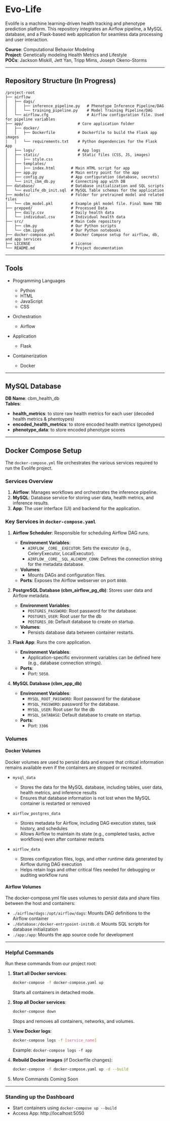 # Evo-Life

Evolife is a machine learning-driven health tracking and phenotype prediction platform. This repository integrates an Airflow pipeline, a MySQL database, and a Flask-based web application for seamless data processing and user interaction.

**Course**: Computational Behavior Modeling \
**Project**: Genetically modeling Health Metrics and Lifestyle \
**POCs**: Jackson Miskill, Jett Yan, Tripp Mims, Joseph Okeno-Storms


---
## Repository Structure (In Progress)

```plaintext
/project-root
├── airflow
|   ├── dags/
│   │   ├── inference_pipeline.py   # Phenotype Inference Pipeline/DAG
│   │   └── training_pipeline.py    # Model Training Pipeline/DAG
│   └── airflow.cfg                 # Airflow configuration file. Used for pipeline variables
├── app/                        # Core application folder
│   ├── docker/              
│   │   ├── Dockerfile          # Dockerfile to build the Flask app images
│   │   └── requirements.txt    # Python dependencies for the Flask App
│   ├── logs/                   # App logs
│   ├── static/                 # Static files (CSS, JS, images)
│   │   ├── style.css 
│   ├── templates/           
│   │   ├── index.html       # Main HTML script for app
│   ├── app.py               # Main entry point for the app
│   ├── config.py            # App configuration (database, secrets)
│   └── init_cbm_db.py       # Connecting app with DB
├── database/                # Database initialization and SQL scripts
│   └── evolife_db_init.sql  # MySQL Table schemas for the application
├── models/                  # Folder for pretrained model and related files
│   └── cbm_model.pkl        # Example pkl model file. Final Name TBD
├── prepped/                 # Processed Data
│   ├── daily.csv            # Daily health data 
│   └── individual.csv       # Individual health data
├── src/                     # Main Code repository
│   ├── cbm.py               # Our Python scripts
│   └── cbm.ipynb            # Our Python notebooks
├── docker-compose.yml       # Docker Compose setup for airflow, db, and app services
├── LICENSE                  # License
└── README.md                # Project documentation
```

---

## Tools

- Programming Languages
    - Python
    - HTML
    - JavaScript
    - CSS

- Orchestration
    - Airflow

- Application
    - Flask

- Containerization
    - Docker

---

## MySQL Database 

**DB Name**: cbm_health_db \
**Tables**:
- **health_metrics**: to store raw health metrics for each user (decoded health metrics & phentoypes)
- **encoded_health_metrics**: to store encoded health metrics (genotypes)
- **phenotype_data**: to store encoded phenotype scores

---

## Docker Compose Setup

The `docker-compose.yml` file orchestrates the various services required to run the Evolife project.

### Services Overview
1. **Airflow**: Manages workflows and orchestrates the inference pipeline.
2. **MySQL**: Database service for storing user data, health metrics, and inference results.
3. **App**: The user interface (UI) and backend for the application.


### Key Services in `docker-compose.yaml`

1. **Airflow Scheduler**: Responsible for scheduling Airflow DAG runs.
   - **Environment Variables**:
     - `AIRFLOW__CORE__EXECUTOR`: Sets the executor (e.g., CeleryExecutor, LocalExecutor).
     - `AIRFLOW__CORE__SQL_ALCHEMY_CONN`: Defines the connection string for the metadata database.
   - **Volumes**:
     - Mounts DAGs and configuration files.
   - **Ports**: Exposes the Airflow webserver on port `8080`.

2. **PostgreSQL Database (cbm_airflow_pg_db)**: Stores user data and Airflow metadata.
   - **Environment Variables**:
     - `POSTGRES_PASSWORD`: Root password for the database.
     - `POSTGRES_USER`: Root user for the db
     - `POSTGRES_DB`: Default database to create on startup.
   - **Volumes**:
     - Persists database data between container restarts.

3. **Flask App**: Runs the core application.
   - **Environment Variables**:
     - Application-specific environment variables can be defined here (e.g., database connection strings).
   - **Ports**:
     - Port: `5050`.

4. **MySQL Database (cbm_app_db)**
    - **Environment Variables**:
        - `MYSQL_ROOT_PASSWORD`: Root password for the database
        - `MYSQL_PASSWORD`: password for the database.
        - `MYSQL_USER`: Root user for the db
        - `MYSQL_DATABASE`: Default database to create on startup.
    - **Ports**:
        - Port: `3306`


### Volumes

#### Docker Volumes
Docker volumes are used to persist data and ensure that critical information remains available even if the containers are stopped or recreated. 

- `mysql_data`
    - Stores the data for the MySQL database, including tables, user data, health metrics, and inference results
    - Ensures that database information is not lost when the MySQL container is restarted or removed

- `airflow_postgres_data`
    - Stores metadata for Airflow, including DAG execution states, task history, and schedules
    - Allows Airflow to maintain its state (e.g., completed tasks, active workflows) even after container restarts

- `airflow_data`
    - Stores configuration files, logs, and other runtime data generated by Airflow during DAG execution
    - Helps retain logs and other critical files needed for debugging or auditing workflow runs


#### Airflow Volumes 
The docker-compose.yml file uses volumes to persist data and share files between the host and containers:
- `./airflow/dags:/opt/airflow/dags`: Mounts DAG definitions to the Airflow container
- `./database:/docker-entrypoint-initdb.d`: Mounts SQL scripts for database initialization
- `./app:/app`: Mounts the app source code for development


---
### Helpful Commands
Run these commands from our project root:

1. **Start all Docker services**:
    ```bash
    docker-compose -f docker-compose.yaml up
    ```
    Starts all containers in detached mode.

2. **Stop all Docker services**:
    ```bash
    docker-compose down
    ```
    Stops and removes all containers, networks, and volumes.

3. **View Docker logs**:
    ```bash
    docker-compose logs -f [service_name]
    ```
    Example: `docker-compose logs -f app`

4. **Rebuild Docker images** (if Dockerfile changes):
    ```bash
    docker-compose -f docker-compose.yaml up -d --build
    ```

5. More Commands Coming Soon



---

### Standing up the Dashboard

- Start containers using `docker-compose up --build`
- Access App: http://localhost:5050



